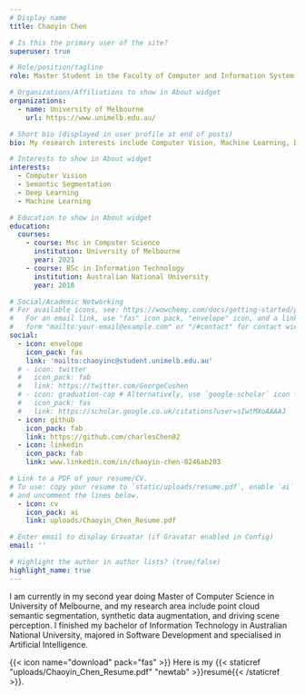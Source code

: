 ```yaml
---
# Display name
title: Chaoyin Chen

# Is this the primary user of the site?
superuser: true

# Role/position/tagline
role: Master Student in the Faculty of Computer and Information System

# Organizations/Affiliations to show in About widget
organizations:
  - name: University of Melbourne
    url: https://www.unimelb.edu.au/

# Short bio (displayed in user profile at end of posts)
bio: My research interests include Computer Vision, Machine Learning, Deep Learning

# Interests to show in About widget
interests:
  - Computer Vision
  - Semantic Segmentation
  - Deep Learning
  - Machine Learning

# Education to show in About widget
education:
  courses:
    - course: Msc in Computer Science
      institution: University of Melbourne
      year: 2021
    - course: BSc in Information Technology
      institution: Australian National University
      year: 2018

# Social/Academic Networking
# For available icons, see: https://wowchemy.com/docs/getting-started/page-builder/#icons
#   For an email link, use "fas" icon pack, "envelope" icon, and a link in the
#   form "mailto:your-email@example.com" or "/#contact" for contact widget.
social:
  - icon: envelope
    icon_pack: fas
    link: 'mailto:chaoyinc@student.unimelb.edu.au'
  # - icon: twitter
  #   icon_pack: fab
  #   link: https://twitter.com/GeorgeCushen
  # - icon: graduation-cap # Alternatively, use `google-scholar` icon from `ai` icon pack
  #   icon_pack: fas
  #   link: https://scholar.google.co.uk/citations?user=sIwtMXoAAAAJ
  - icon: github
    icon_pack: fab
    link: https://github.com/charlesChen02
  - icon: linkedin
    icon_pack: fab
    link: www.linkedin.com/in/chaoyin-chen-8246ab203

# Link to a PDF of your resume/CV.
# To use: copy your resume to `static/uploads/resume.pdf`, enable `ai` icons in `params.toml`,
# and uncomment the lines below.
  - icon: cv
    icon_pack: ai
    link: uploads/Chaoyin_Chen_Resume.pdf

# Enter email to display Gravatar (if Gravatar enabled in Config)
email: ''

# Highlight the author in author lists? (true/false)
highlight_name: true
---
```


I am currently in my second year doing Master of Computer Science in University of Melbourne, and my research area include point cloud semantic segmentation, synthetic data augmentation, and driving scene perception. I finished my bachelor of Information Technology in Australian National University, majored in Software Development and specialised in Artificial Intelligence. 

{{< icon name="download" pack="fas" >}} Here is my  {{< staticref "uploads/Chaoyin_Chen_Resume.pdf" "newtab" >}}resumé{{< /staticref >}}.
